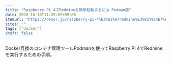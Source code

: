 ```yaml
---
title: "Raspberry Pi 4でRedmineを簡単起動するには Podman版"
date: 2020-10-16T11:39:07+09:00
itemurl: "https://denor.jp/raspberry-pi-4%E3%81%A7redmine%E3%82%92%E7%B0%A1%E5%8D%98%E8%B5%B7%E5%8B%95%E3%81%99%E3%82%8B%E3%81%AB%E3%81%AF-podman%E7%89%88"
sites: ""
tags: [”docker"]
draft: false
---
```


Docker互換のコンテナ管理ツールPodmanを使ってRaspberry Pi 4でRedmineを実行するための手順。
